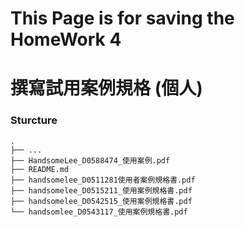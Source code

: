 # This Page is for saving the HomeWork 4
# 撰寫試用案例規格 (個人)

### Sturcture
```
.
├── ...
├── HandsomeLee_D0588474_使用案例.pdf
├── README.md
├── handsomelee_D0511281使用者案例規格書.pdf 
├── handsomelee_D0515211_使用案例規格書.pdf 
├── handsomelee_D0542515_使用案例規格書.pdf
└── handsomlee_D0543117_使用案例規格書.pdf
```
